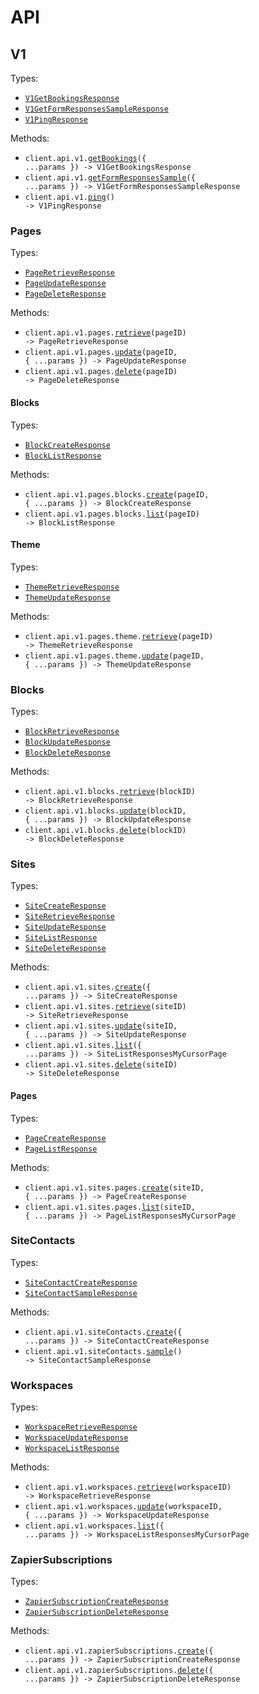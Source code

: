 # API

## V1

Types:

- <code><a href="./src/resources/api/v1/v1.ts">V1GetBookingsResponse</a></code>
- <code><a href="./src/resources/api/v1/v1.ts">V1GetFormResponsesSampleResponse</a></code>
- <code><a href="./src/resources/api/v1/v1.ts">V1PingResponse</a></code>

Methods:

- <code title="get /api/v1/bookings">client.api.v1.<a href="./src/resources/api/v1/v1.ts">getBookings</a>({ ...params }) -> V1GetBookingsResponse</code>
- <code title="get /api/v1/form-responses/sample">client.api.v1.<a href="./src/resources/api/v1/v1.ts">getFormResponsesSample</a>({ ...params }) -> V1GetFormResponsesSampleResponse</code>
- <code title="get /api/v1/ping">client.api.v1.<a href="./src/resources/api/v1/v1.ts">ping</a>() -> V1PingResponse</code>

### Pages

Types:

- <code><a href="./src/resources/api/v1/pages/pages.ts">PageRetrieveResponse</a></code>
- <code><a href="./src/resources/api/v1/pages/pages.ts">PageUpdateResponse</a></code>
- <code><a href="./src/resources/api/v1/pages/pages.ts">PageDeleteResponse</a></code>

Methods:

- <code title="get /api/v1/pages/{pageId}">client.api.v1.pages.<a href="./src/resources/api/v1/pages/pages.ts">retrieve</a>(pageID) -> PageRetrieveResponse</code>
- <code title="patch /api/v1/pages/{pageId}">client.api.v1.pages.<a href="./src/resources/api/v1/pages/pages.ts">update</a>(pageID, { ...params }) -> PageUpdateResponse</code>
- <code title="delete /api/v1/pages/{pageId}">client.api.v1.pages.<a href="./src/resources/api/v1/pages/pages.ts">delete</a>(pageID) -> PageDeleteResponse</code>

#### Blocks

Types:

- <code><a href="./src/resources/api/v1/pages/blocks.ts">BlockCreateResponse</a></code>
- <code><a href="./src/resources/api/v1/pages/blocks.ts">BlockListResponse</a></code>

Methods:

- <code title="post /api/v1/pages/{pageId}/blocks">client.api.v1.pages.blocks.<a href="./src/resources/api/v1/pages/blocks.ts">create</a>(pageID, { ...params }) -> BlockCreateResponse</code>
- <code title="get /api/v1/pages/{pageId}/blocks">client.api.v1.pages.blocks.<a href="./src/resources/api/v1/pages/blocks.ts">list</a>(pageID) -> BlockListResponse</code>

#### Theme

Types:

- <code><a href="./src/resources/api/v1/pages/theme.ts">ThemeRetrieveResponse</a></code>
- <code><a href="./src/resources/api/v1/pages/theme.ts">ThemeUpdateResponse</a></code>

Methods:

- <code title="get /api/v1/pages/{pageId}/theme">client.api.v1.pages.theme.<a href="./src/resources/api/v1/pages/theme.ts">retrieve</a>(pageID) -> ThemeRetrieveResponse</code>
- <code title="patch /api/v1/pages/{pageId}/theme">client.api.v1.pages.theme.<a href="./src/resources/api/v1/pages/theme.ts">update</a>(pageID, { ...params }) -> ThemeUpdateResponse</code>

### Blocks

Types:

- <code><a href="./src/resources/api/v1/blocks.ts">BlockRetrieveResponse</a></code>
- <code><a href="./src/resources/api/v1/blocks.ts">BlockUpdateResponse</a></code>
- <code><a href="./src/resources/api/v1/blocks.ts">BlockDeleteResponse</a></code>

Methods:

- <code title="get /api/v1/blocks/{blockId}">client.api.v1.blocks.<a href="./src/resources/api/v1/blocks.ts">retrieve</a>(blockID) -> BlockRetrieveResponse</code>
- <code title="patch /api/v1/blocks/{blockId}">client.api.v1.blocks.<a href="./src/resources/api/v1/blocks.ts">update</a>(blockID, { ...params }) -> BlockUpdateResponse</code>
- <code title="delete /api/v1/blocks/{blockId}">client.api.v1.blocks.<a href="./src/resources/api/v1/blocks.ts">delete</a>(blockID) -> BlockDeleteResponse</code>

### Sites

Types:

- <code><a href="./src/resources/api/v1/sites/sites.ts">SiteCreateResponse</a></code>
- <code><a href="./src/resources/api/v1/sites/sites.ts">SiteRetrieveResponse</a></code>
- <code><a href="./src/resources/api/v1/sites/sites.ts">SiteUpdateResponse</a></code>
- <code><a href="./src/resources/api/v1/sites/sites.ts">SiteListResponse</a></code>
- <code><a href="./src/resources/api/v1/sites/sites.ts">SiteDeleteResponse</a></code>

Methods:

- <code title="post /api/v1/sites">client.api.v1.sites.<a href="./src/resources/api/v1/sites/sites.ts">create</a>({ ...params }) -> SiteCreateResponse</code>
- <code title="get /api/v1/sites/{siteId}">client.api.v1.sites.<a href="./src/resources/api/v1/sites/sites.ts">retrieve</a>(siteID) -> SiteRetrieveResponse</code>
- <code title="patch /api/v1/sites/{siteId}">client.api.v1.sites.<a href="./src/resources/api/v1/sites/sites.ts">update</a>(siteID, { ...params }) -> SiteUpdateResponse</code>
- <code title="get /api/v1/sites">client.api.v1.sites.<a href="./src/resources/api/v1/sites/sites.ts">list</a>({ ...params }) -> SiteListResponsesMyCursorPage</code>
- <code title="delete /api/v1/sites/{siteId}">client.api.v1.sites.<a href="./src/resources/api/v1/sites/sites.ts">delete</a>(siteID) -> SiteDeleteResponse</code>

#### Pages

Types:

- <code><a href="./src/resources/api/v1/sites/pages.ts">PageCreateResponse</a></code>
- <code><a href="./src/resources/api/v1/sites/pages.ts">PageListResponse</a></code>

Methods:

- <code title="post /api/v1/sites/{siteId}/pages">client.api.v1.sites.pages.<a href="./src/resources/api/v1/sites/pages.ts">create</a>(siteID, { ...params }) -> PageCreateResponse</code>
- <code title="get /api/v1/sites/{siteId}/pages">client.api.v1.sites.pages.<a href="./src/resources/api/v1/sites/pages.ts">list</a>(siteID, { ...params }) -> PageListResponsesMyCursorPage</code>

### SiteContacts

Types:

- <code><a href="./src/resources/api/v1/site-contacts.ts">SiteContactCreateResponse</a></code>
- <code><a href="./src/resources/api/v1/site-contacts.ts">SiteContactSampleResponse</a></code>

Methods:

- <code title="post /api/v1/site-contacts">client.api.v1.siteContacts.<a href="./src/resources/api/v1/site-contacts.ts">create</a>({ ...params }) -> SiteContactCreateResponse</code>
- <code title="get /api/v1/site-contacts/sample">client.api.v1.siteContacts.<a href="./src/resources/api/v1/site-contacts.ts">sample</a>() -> SiteContactSampleResponse</code>

### Workspaces

Types:

- <code><a href="./src/resources/api/v1/workspaces.ts">WorkspaceRetrieveResponse</a></code>
- <code><a href="./src/resources/api/v1/workspaces.ts">WorkspaceUpdateResponse</a></code>
- <code><a href="./src/resources/api/v1/workspaces.ts">WorkspaceListResponse</a></code>

Methods:

- <code title="get /api/v1/workspaces/{workspaceId}">client.api.v1.workspaces.<a href="./src/resources/api/v1/workspaces.ts">retrieve</a>(workspaceID) -> WorkspaceRetrieveResponse</code>
- <code title="patch /api/v1/workspaces/{workspaceId}">client.api.v1.workspaces.<a href="./src/resources/api/v1/workspaces.ts">update</a>(workspaceID, { ...params }) -> WorkspaceUpdateResponse</code>
- <code title="get /api/v1/workspaces">client.api.v1.workspaces.<a href="./src/resources/api/v1/workspaces.ts">list</a>({ ...params }) -> WorkspaceListResponsesMyCursorPage</code>

### ZapierSubscriptions

Types:

- <code><a href="./src/resources/api/v1/zapier-subscriptions.ts">ZapierSubscriptionCreateResponse</a></code>
- <code><a href="./src/resources/api/v1/zapier-subscriptions.ts">ZapierSubscriptionDeleteResponse</a></code>

Methods:

- <code title="post /api/v1/zapier-subscriptions">client.api.v1.zapierSubscriptions.<a href="./src/resources/api/v1/zapier-subscriptions.ts">create</a>({ ...params }) -> ZapierSubscriptionCreateResponse</code>
- <code title="delete /api/v1/zapier-subscriptions">client.api.v1.zapierSubscriptions.<a href="./src/resources/api/v1/zapier-subscriptions.ts">delete</a>({ ...params }) -> ZapierSubscriptionDeleteResponse</code>
